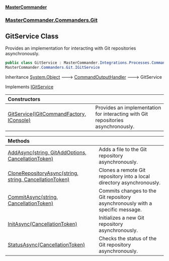 #### [MasterCommander](MasterCommander.md 'MasterCommander')
### [MasterCommander.Commanders.Git](MasterCommander.md#MasterCommander.Commanders.Git 'MasterCommander.Commanders.Git')

## GitService Class

Provides an implementation for interacting with Git repositories asynchronously.

```csharp
public class GitService : MasterCommander.Integrations.Processes.CommandOutputHandler,
MasterCommander.Commanders.Git.IGitService
```

Inheritance [System.Object](https://docs.microsoft.com/en-us/dotnet/api/System.Object 'System.Object') &#129106; [CommandOutputHandler](CommandOutputHandler.md 'MasterCommander.Integrations.Processes.CommandOutputHandler') &#129106; GitService

Implements [IGitService](IGitService.md 'MasterCommander.Commanders.Git.IGitService')

| Constructors | |
| :--- | :--- |
| [GitService(IGitCommandFactory, IConsole)](GitService.GitService(IGitCommandFactory,IConsole).md 'MasterCommander.Commanders.Git.GitService.GitService(MasterCommander.Commanders.Git.IGitCommandFactory, MasterCommander.Core.Display.IConsole)') | Provides an implementation for interacting with Git repositories asynchronously. |

| Methods | |
| :--- | :--- |
| [AddAsync(string, GitAddOptions, CancellationToken)](GitService.AddAsync(string,GitAddOptions,CancellationToken).md 'MasterCommander.Commanders.Git.GitService.AddAsync(string, MasterCommander.Commanders.Git.CmdAdd.GitAddOptions, System.Threading.CancellationToken)') | Adds a file to the Git repository asynchronously. |
| [CloneRepositoryAsync(string, string, CancellationToken)](GitService.CloneRepositoryAsync(string,string,CancellationToken).md 'MasterCommander.Commanders.Git.GitService.CloneRepositoryAsync(string, string, System.Threading.CancellationToken)') | Clones a remote Git repository into a local directory asynchronously. |
| [CommitAsync(string, CancellationToken)](GitService.CommitAsync(string,CancellationToken).md 'MasterCommander.Commanders.Git.GitService.CommitAsync(string, System.Threading.CancellationToken)') | Commits changes to the Git repository asynchronously with a specific message. |
| [InitAsync(CancellationToken)](GitService.InitAsync(CancellationToken).md 'MasterCommander.Commanders.Git.GitService.InitAsync(System.Threading.CancellationToken)') | Initializes a new Git repository asynchronously. |
| [StatusAsync(CancellationToken)](GitService.StatusAsync(CancellationToken).md 'MasterCommander.Commanders.Git.GitService.StatusAsync(System.Threading.CancellationToken)') | Checks the status of the Git repository asynchronously. |
